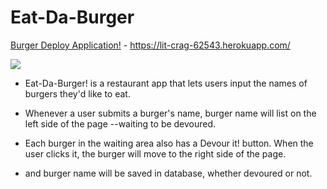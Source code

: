 # Eat-Da-Burger
[Burger Deploy Application!](https://lit-crag-62543.herokuapp.com/) - https://lit-crag-62543.herokuapp.com/

<img src="public/assets/css/demo" >

* Eat-Da-Burger! is a restaurant app that lets users input the names of burgers they'd like to eat.

* Whenever a user submits a burger's name, burger name will list on the left side of the page --waiting to be devoured.

* Each burger in the waiting area also has a Devour it! button. When the user clicks it, the burger will move to the right side of the page.

* and burger name will be saved in database, whether devoured or not.
